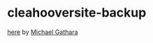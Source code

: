# cleahooversite-backup
[here](https://cleanhoover.com)
by 
[Michael Gathara](https://michaelgathara.com)
